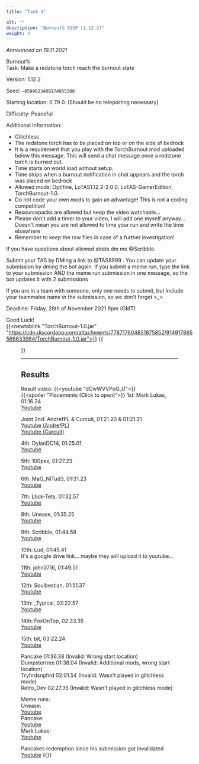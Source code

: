 ```yaml
---
title: "Task 4"

alt: ""
description: "Burnout% SSGP (1.12.2)"
weight: 4
---
```

*Announced on 19.11.2021*  
  
Burnout%  
Task: Make a redstone torch reach the burnout state  
  
Version: 1.12.2
  
Seed: `-8599623488174955388`  
  
Starting location: 0 79 0. (Should be no teleporting necessary)  
  
Difficulty: Peaceful  
  
Additional Information:  
- Glitchless
- The redstone torch has to be placed on top or on the side of bedrock
- It is a requirement that you play with the TorchBurnout mod uploaded below this message. This will send a chat message once a redstone torch is burned out.
- Time starts on world load without setup.
- Time stops when a burnout notification in chat appears and the torch was placed on bedrock
- Allowed mods: Optifine, LoTAS1.12.2-2.0.0, LoTAS-GamerEdition, TorchBurnout-1.0.
- Do not code your own mods to gain an advantage! This is not a coding competition!
- Resourcepacks are allowed but keep the video watchable...
- Please don't add a timer to your video, I will add one myself anyway... Doesn't mean you are not allowed to time your run and write the time elsewhere
- Remember to keep the raw files in case of a further investigation!

If you have questions about allowed strats dm me @Scribble.  
  
Submit your TAS by DMing a link to @TAS8999 . You can update your submission by dming the bot again. If you submit a meme run, type the link to your submission AND the meme run submission in one message, so the bot updates it with 2 submissions  
  
If you are in a team with someone, only one needs to submit, but include your teammates name in the submission, so we don't forget >_<  
  
Deadline: Friday, 26th of November 2021 9pm (GMT)
  
Good Luck!  
{{<newtablink "TorchBurnout-1.0.jar" "https://cdn.discordapp.com/attachments/778717604851875852/914917865566633984/TorchBurnout-1.0.jar">}}
{{<figure class="screenshot" src="../thumbnails/Preview4.jpg">}}
  
  ---
## Results
Result video:
{{<youtube "dCwWVVPoG_U">}}  
{{<spoiler "Placements (Click to open)">}}
1st: Mark Lukas, 01:16.24  
[Youtube](https://youtu.be/OJ7QQFTyUpc)  
  
Joint 2nd: AndrefPL & Curcuit, 01:21.20 & 01:21.21  
[Youtube (AndrefPL)](https://www.youtube.com/watch?v=wCd3DUUFipE)  
[Youtube (Curcuit)](https://www.youtube.com/watch?v=uja5ew8Esn0)  
  
4th: DylanDC14, 01:25.01  
[Youtube](https://www.youtube.com/watch?v=cYHWPURqudc)
  
5th: 100pxx, 01:27.23  
[Youtube](https://youtu.be/hc17qMhSY2Q)
  
6th: MaG_NITud3, 01:31.23  
[Youtube](https://www.youtube.com/watch?v=G0VCd7BQDps)
  
7th: Ltick-Tets, 01:32.57  
[Youtube](https://youtu.be/nb7g3q1CE2o)
  
8th: Unease, 01:35.25  
[Youtube](https://youtu.be/GjARx3BzVnQ )
  
9th: Scribble, 01:44.58  
[Youtube](https://www.youtube.com/watch?v=3Tk6WaigTQk)
  
10th: Lud, 01:45.41  
It's a google drive link... maybe they will upload it to youtube...  
  
11th: john0716, 01:49.51  
[Youtube](https://youtu.be/w0qEKk2N_qA)
  
12th: Soulbestian, 01:51.37  
[Youtube](https://www.youtube.com/watch?v=q-d408qw_Jo)
  
13th: _Typical, 02:22.57  
[Youtube](https://www.youtube.com/watch?v=yuqIjC9Sxws)
  
14th: FoxOnTop, 02:33.35  
[Youtube](https://youtu.be/je322B7LKiM)
  
15th: bit, 03:22.24  
[Youtube](https://youtu.be/K0QDUbJImMU)

Pancake                          01:36.38 (Invalid: Wrong start location)  
Dumpstertree               01:38.04 (Invalid: Additional mods, wrong start location)  
Tryhrdsnphrd                02:01.54 (Invalid: Wasn't played in glitchless mode)  
Retro_Dev                      02:27.35 (Invalid: Wasn't played in glitchless mode)  
  
Meme runs:  
Unease:  
[Youtube](https://youtu.be/GjARx3BzVnQ)  
Pancake:  
[Youtube](https://www.youtube.com/watch?v=0ZQp23AEaNw)  
Mark Lukas:  
[Youtube](https://youtu.be/DQWc9W1K8k4)  
  
Pancakes redemption since his submission got invalidated  
[Youtube](https://youtu.be/i0lKFKtUGps )
{{</spoiler>}}